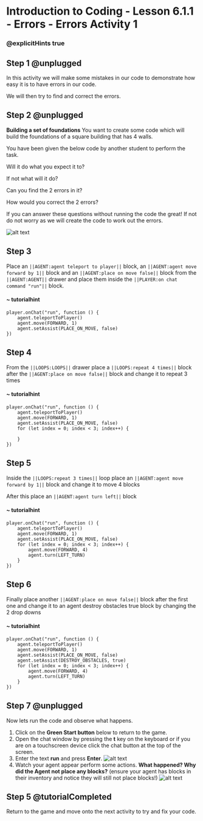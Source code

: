 # Introduction to Coding - Lesson 6.1.1 - Errors - Errors Activity 1
### @explicitHints true

## Step 1 @unplugged

In this activity we will make some mistakes in our code to demonstrate how easy it is to have errors in our code.

We will then try to find and correct the errors.

## Step 2 @unplugged
**Building a set of foundations**
You want to create some code which will build the foundations of a square building that has 4 walls.

You have been given the below code by another student to perform the task.

Will it do what you expect it to?

If not what will it do?

Can you find the 2 errors in it?

How would you correct the 2 errors?

If you can answer these questions without running the code the great! If not do not worry as we will create the code to work out the errors.

![alt text](https://intro.codingcredentials.com/Lesson6/6.1.1/images/1.jpg?raw=true "Errors")

## Step 3
Place an ``||AGENT:agent teleport to player||`` block, an ``||AGENT:agent move forward by 1||`` block and an ``||AGENT:place on move false||`` block from the ``||AGENT:AGENT||`` drawer and place them inside the ``||PLAYER:on chat command "run"||`` block.
#### ~ tutorialhint
```blocks
player.onChat("run", function () {
    agent.teleportToPlayer()
    agent.move(FORWARD, 1)
    agent.setAssist(PLACE_ON_MOVE, false)
})
```

## Step 4
From the ``||LOOPS:LOOPS||`` drawer place a ``||LOOPS:repeat 4 times||`` block after the ``||AGENT:place on move false||`` block and change it to repeat 3 times
#### ~ tutorialhint
```blocks 
player.onChat("run", function () {
    agent.teleportToPlayer()
    agent.move(FORWARD, 1)
    agent.setAssist(PLACE_ON_MOVE, false)
    for (let index = 0; index < 3; index++) {
    	
    }
})
```

## Step 5
Inside the ``||LOOPS:repeat 3 times||`` loop place an ``||AGENT:agent move forward by 1||`` block and change it to move 4 blocks

After this place an ``||AGENT:agent turn left||`` block
#### ~ tutorialhint
```blocks 
player.onChat("run", function () {
    agent.teleportToPlayer()
    agent.move(FORWARD, 1)
    agent.setAssist(PLACE_ON_MOVE, false)
    for (let index = 0; index < 3; index++) {
        agent.move(FORWARD, 4)
        agent.turn(LEFT_TURN)
    }
})
```

## Step 6
Finally place another ``||AGENT:place on move false||`` block after the first one and change it to an agent destroy obstacles true block by changing the 2 drop downs

#### ~ tutorialhint
```blocks 
player.onChat("run", function () {
    agent.teleportToPlayer()
    agent.move(FORWARD, 1)
    agent.setAssist(PLACE_ON_MOVE, false)
    agent.setAssist(DESTROY_OBSTACLES, true)
    for (let index = 0; index < 3; index++) {
        agent.move(FORWARD, 4)
        agent.turn(LEFT_TURN)
    }
})
```

## Step 7 @unplugged
Now lets run the code and observe what happens.
1. Click on the **Green Start button** below to return to the game.
2. Open the chat window by pressing the **t** key on the keyboard or if you are on a touchscreen device click the chat button at the top of the screen.
3. Enter the text **run** and press **Enter**.
![alt text](https://intro.codingcredentials.com/Lesson6/6.1.1/images/2.jpg?raw=true "Run")
4. Watch your agent appear perform some actions. **What happened? Why did the Agent not place any blocks?** (ensure your agent has blocks in their inventory and notice they will still not place blocks!)
![alt text](https://intro.codingcredentials.com/Lesson5/6.1.1/images/3.jpg?raw=true "Run")


## Step 5 @tutorialCompleted
Return to the game and move onto the next activity to try and fix your code.
